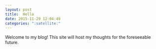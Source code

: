 ```yaml
---
layout: post
title:  Hello
date: 2015-11-29 12:04:49
categories: ":satellite:"
---
```


<p>Welcome to my blog! This site will host my thoughts for the foreseeable future.</p>
